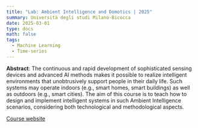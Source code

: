 ```yaml
---
title: "Lab: Ambient Intelligence and Domotics | 2025"
summary: Università degli studi Milano-Bicocca
date: 2025-03-01
type: docs
math: false
tags:
  - Machine Learning
  - Time-series
---
```

**Abstract**: The continuous and rapid development of sophisticated sensing devices and advanced AI methods makes it possible to realize intelligent environments that unobtrusively support people in their daily life. Such systems may operate indoors (e.g., smart homes, smart buildings) as well as outdoors (e.g., smart cities). The aim of this course is to teach how to design and implement intelligent systems in such Ambient Intelligence scenarios, considering both technological and methodological aspects.


[Course website](https://elearning.unimib.it/course/info.php?id=57807)